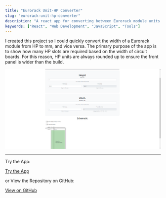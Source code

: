 ```yaml
---
title: "Eurorack Unit-HP Converter"
slug: "eurorack-unit-hp-converter"
description: "A react app for converting between Eurorack module units and HP"
keywords: ["React", "Web Development", "JavaScript", "Tools"]
---
```


I created this project so I could quickly convert the width of a Eurorack module from HP to mm, and vice versa. The primary purpose of the app is to show how many HP slots are required based on the width of circuit boards. For this reason, HP units are always rounded up to ensure the front panel is wider than the build.

![feature](/project-images/eurorack-unit-hp-converter/feature.png)

---

Try the App:

<a className="btn btn-dark" href="https://gcoulby.github.io/Eurorack-Unit-HP-Converter/"  target="_blank" rel="noopener noreferrer"><i className="fa fa-globe"></i> Try the App</a>

or View the Repository on GitHub:

<a className="btn btn-dark" href="https://github.com/gcoulby/Eurorack-Unit-HP-Converter"  target="_blank" rel="noopener noreferrer"><i className="fa fa-github"></i> View on GitHub</a>
